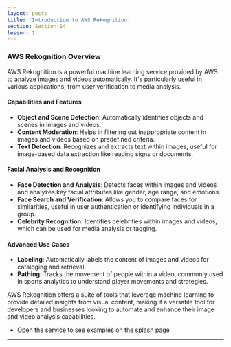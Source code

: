 ```yaml
---
layout: posts
title: 'Introduction to AWS Rekognition'
section: Section-14
lesson: 1
---
```


### AWS Rekognition Overview

AWS Rekognition is a powerful machine learning service provided by AWS to analyze images and videos automatically. It's particularly useful in various applications, from user verification to media analysis.

<!-- pagebreak -->

#### Capabilities and Features

- **Object and Scene Detection**: Automatically identifies objects and scenes in images and videos.
- **Content Moderation**: Helps in filtering out inappropriate content in images and videos based on predefined criteria.
- **Text Detection**: Recognizes and extracts text within images, useful for image-based data extraction like reading signs or documents.

<!-- pagebreak -->

#### Facial Analysis and Recognition

- **Face Detection and Analysis**: Detects faces within images and videos and analyzes key facial attributes like gender, age range, and emotions.
- **Face Search and Verification**: Allows you to compare faces for similarities, useful in user authentication or identifying individuals in a group.
- **Celebrity Recognition**: Identifies celebrities within images and videos, which can be used for media analysis or tagging.

<!-- pagebreak -->

#### Advanced Use Cases

- **Labeling**: Automatically labels the content of images and videos for cataloging and retrieval.
- **Pathing**: Tracks the movement of people within a video, commonly used in sports analytics to understand player movements and strategies.

AWS Rekognition offers a suite of tools that leverage machine learning to provide detailed insights from visual content, making it a versatile tool for developers and businesses looking to automate and enhance their image and video analysis capabilities.

- Open the service to see examples on the splash page

---

